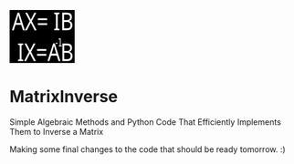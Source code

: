 ![Matrix Inverse Logo](https://github.com/ThomIves/MatrixInverse/blob/master/Matrix_Inverse_Logo.png)

# MatrixInverse
Simple Algebraic Methods and Python Code That Efficiently Implements Them to Inverse a Matrix

Making some final changes to the code that should be ready tomorrow. :)
